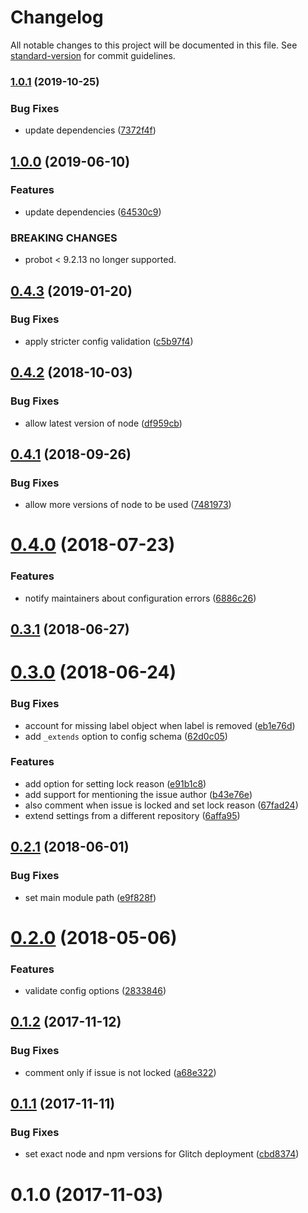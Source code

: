 # Changelog

All notable changes to this project will be documented in this file. See [standard-version](https://github.com/conventional-changelog/standard-version) for commit guidelines.

### [1.0.1](https://github.com/dessant/support-requests/compare/v1.0.0...v1.0.1) (2019-10-25)


### Bug Fixes

* update dependencies ([7372f4f](https://github.com/dessant/support-requests/commit/7372f4f530e0c33f1d20a91ec3ee54adf137ea35))

## [1.0.0](https://github.com/dessant/support-requests/compare/v0.4.3...v1.0.0) (2019-06-10)


### Features

* update dependencies ([64530c9](https://github.com/dessant/support-requests/commit/64530c9))


### BREAKING CHANGES

* probot < 9.2.13 no longer supported.



<a name="0.4.3"></a>
## [0.4.3](https://github.com/dessant/support-requests/compare/v0.4.2...v0.4.3) (2019-01-20)


### Bug Fixes

* apply stricter config validation ([c5b97f4](https://github.com/dessant/support-requests/commit/c5b97f4))



<a name="0.4.2"></a>
## [0.4.2](https://github.com/dessant/support-requests/compare/v0.4.1...v0.4.2) (2018-10-03)


### Bug Fixes

* allow latest version of node ([df959cb](https://github.com/dessant/support-requests/commit/df959cb))



<a name="0.4.1"></a>
## [0.4.1](https://github.com/dessant/support-requests/compare/v0.4.0...v0.4.1) (2018-09-26)


### Bug Fixes

* allow more versions of node to be used ([7481973](https://github.com/dessant/support-requests/commit/7481973))



<a name="0.4.0"></a>
# [0.4.0](https://github.com/dessant/support-requests/compare/v0.3.1...v0.4.0) (2018-07-23)


### Features

* notify maintainers about configuration errors ([6886c26](https://github.com/dessant/support-requests/commit/6886c26))



<a name="0.3.1"></a>
## [0.3.1](https://github.com/dessant/support-requests/compare/v0.3.0...v0.3.1) (2018-06-27)



<a name="0.3.0"></a>
# [0.3.0](https://github.com/dessant/support-requests/compare/v0.2.1...v0.3.0) (2018-06-24)


### Bug Fixes

* account for missing label object when label is removed ([eb1e76d](https://github.com/dessant/support-requests/commit/eb1e76d))
* add `_extends` option to config schema ([62d0c05](https://github.com/dessant/support-requests/commit/62d0c05))


### Features

* add option for setting lock reason ([e91b1c8](https://github.com/dessant/support-requests/commit/e91b1c8))
* add support for mentioning the issue author ([b43e76e](https://github.com/dessant/support-requests/commit/b43e76e))
* also comment when issue is locked and set lock reason ([67fad24](https://github.com/dessant/support-requests/commit/67fad24))
* extend settings from a different repository ([6affa95](https://github.com/dessant/support-requests/commit/6affa95))



<a name="0.2.1"></a>
## [0.2.1](https://github.com/dessant/support-requests/compare/v0.2.0...v0.2.1) (2018-06-01)


### Bug Fixes

* set main module path ([e9f828f](https://github.com/dessant/support-requests/commit/e9f828f))



<a name="0.2.0"></a>
# [0.2.0](https://github.com/dessant/support-requests/compare/v0.1.2...v0.2.0) (2018-05-06)


### Features

* validate config options ([2833846](https://github.com/dessant/support-requests/commit/2833846))



<a name="0.1.2"></a>
## [0.1.2](https://github.com/dessant/support-requests/compare/v0.1.1...v0.1.2) (2017-11-12)


### Bug Fixes

* comment only if issue is not locked ([a68e322](https://github.com/dessant/support-requests/commit/a68e322))



<a name="0.1.1"></a>
## [0.1.1](https://github.com/dessant/support-requests/compare/v0.1.0...v0.1.1) (2017-11-11)


### Bug Fixes

* set exact node and npm versions for Glitch deployment ([cbd8374](https://github.com/dessant/support-requests/commit/cbd8374))



<a name="0.1.0"></a>
# 0.1.0 (2017-11-03)

